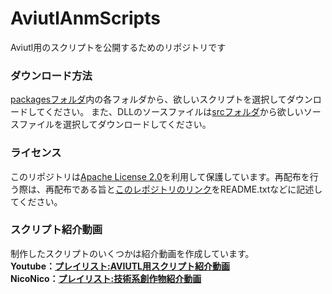# AviutlAnmScripts
Aviutl用のスクリプトを公開するためのリポジトリです

### ダウンロード方法
[packagesフォルダ](https://github.com/H-J-Ainashi/AviutlAnmScripts/tree/master/packages)内の各フォルダから、欲しいスクリプトを選択してダウンロードしてください。
また、DLLのソースファイルは[srcフォルダ](https://github.com/H-J-Ainashi/AviutlAnmScripts/tree/master/src)から欲しいソースファイルを選択してダウンロードしてください。

### ライセンス
このリポジトリは[Apache License 2.0](https://github.com/H-J-Ainashi/AviutlAnmScripts/blob/master/LICENSE)を利用して保護しています。再配布を行う際は、再配布である旨と[このレポジトリのリンク](https://github.com/H-J-Ainashi/AviutlAnmScripts)をREADME.txtなどに記述してください。

### スクリプト紹介動画
制作したスクリプトのいくつかは紹介動画を作成しています。<br>
**Youtube：**[**プレイリスト:AVIUTL用スクリプト紹介動画**](https://www.youtube.com/playlist?list=PLhUboJgu5_XVB62lgTgBSQVO1HXxof6kb)<br>
**NicoNico：**[**プレイリスト:技術系創作物紹介動画**](https://www.upload.nicovideo.jp/garage/series/140225)
